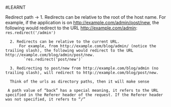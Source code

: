 #LEARNT

Redirect path ->
      1. Redirects can be relative to the root of the host name.
          For example, if the application is on http://example.com/admin/post/new, the following would redirect to the URL http://example.com/admin:
          `res.redirect('/admin')`

      2. Redirects can be relative to the current URL.
          For example, from http://example.com/blog/admin/ (notice the trailing slash), the following would redirect to the URL http://example.com/blog/admin/post/new.
            `res.redirect('post/new')`

      3. Redirecting to post/new from http://example.com/blog/admin (no trailing slash), will redirect to http://example.com/blog/post/new.

      Think of the urls as directory paths, then it will make sense

     A path value of “back” has a special meaning, it refers to the URL specified in the Referer header of the request. If the Referer header was not specified, it refers to “/”


